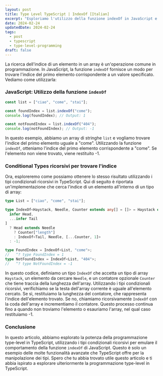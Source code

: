 ```yaml
---
layout: post
title: Type Level TypeScript | IndexOf [Italian]
excerpt: "Esploriamo l'utilizzo della funzione indexOf in JavaScript e la sua implementazione con tipi condizionali ricorsivi in TypeScript"
date: 2024-02-24
updatedDate: 2024-02-24
tags:
  - post
  - typescript
  - type-level-programming
draft: false
---
```


La ricerca dell'indice di un elemento in un array è un'operazione comune in programmazione. In JavaScript, la funzione `indexOf` fornisce un modo per trovare l'indice del primo elemento corrispondente a un valore specificato. Vediamo come utilizzarla:

### JavaScript: Utilizzo della funzione `indexOf`

```javascript
const list = ["ciao", "come", "stai"];

const foundIndex = list.indexOf("come");
console.log(foundIndex); // Output: 1

const notFoundIndex = list.indexOf("404");
console.log(notFoundIndex); // Output: -1
```

In questo esempio, abbiamo un array di stringhe `list` e vogliamo trovare l'indice del primo elemento uguale a "come". Utilizzando la funzione `indexOf`, otteniamo l'indice del primo elemento corrispondente a "come". Se l'elemento non viene trovato, viene restituito -1.

### Conditional Types ricorsivi per trovare l'indice

Ora, esploreremo come possiamo ottenere lo stesso risultato utilizzando i tipi condizionali ricorsivi in TypeScript. Qui di seguito è riportata un'implementazione che cerca l'indice di un elemento all'interno di un tipo di array:

```typescript
type List = ["ciao", "come", "stai"];

type IndexOf<Haystack, Needle, Counter extends any[] = []> = Haystack extends [
  infer Head,
  ...infer Tail
]
  ? Head extends Needle
    ? Counter["length"]
    : IndexOf<Tail, Needle, [...Counter, 1]>
  : -1;

type FoundIndex = IndexOf<List, "come">;
//   ^? type FoundIndex = 1
type NotFoundIndex = IndexOf<List, "404">;
//   ^? type NotFoundIndex = -1
```

In questo codice, definiamo un tipo `IndexOf` che accetta un tipo di array `Haystack`, un elemento da cercare `Needle`, e un contatore opzionale `Counter` che tiene traccia della lunghezza dell'array. Utilizzando i tipi condizionali ricorsivi, verifichiamo se la testa dell'array corrente è uguale all'elemento cercato. Se sì, restituiamo la lunghezza del contatore, che rappresenta l'indice dell'elemento trovato. Se no, chiamiamo ricorsivamente `IndexOf` con la coda dell'array e incrementiamo il contatore. Questo processo continua fino a quando non troviamo l'elemento o esauriamo l'array, nel qual caso restituiamo -1.

### Conclusione

In questo articolo, abbiamo esplorato la potenza della programmazione type-level in TypeScript, utilizzando i tipi condizionali ricorsivi per emulare il comportamento della funzione `indexOf` di JavaScript. Questo è solo un esempio delle molte funzionalità avanzate che TypeScript offre per la manipolazione dei tipi. Spero che tu abbia trovato utile questo articolo e ti abbia ispirato a esplorare ulteriormente la programmazione type-level in TypeScript.
